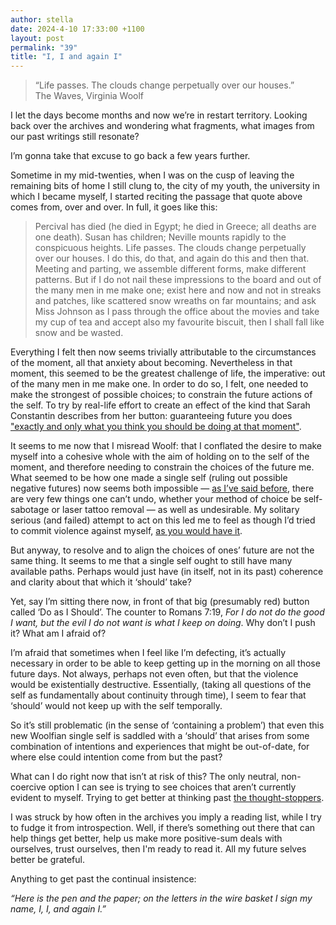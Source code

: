 ```yaml
---
author: stella
date: 2024-4-10 17:33:00 +1100
layout: post
permalink: "39"
title: "I, I and again I"
---
```


> “Life passes. The clouds change perpetually over our houses.”  
> The Waves, Virginia Woolf

I let the days become months and now we’re in restart territory. Looking back over the archives and wondering what fragments, what images from our past writings still resonate?

I’m gonna take that excuse to go back a few years further. 

Sometime in my mid-twenties, when I was on the cusp of leaving the remaining bits of home I still clung to, the city of my youth, the university in which I became myself, I started reciting the passage that quote above comes from, over and over. In full, it goes like this:  

> Percival has died (he died in Egypt; he died in Greece; all deaths are one death). Susan has children; Neville mounts rapidly to the conspicuous heights. Life passes. The clouds change perpetually over our houses. I do this, do that, and again do this and then that. Meeting and parting, we assemble different forms, make different patterns. But if I do not nail these impressions to the board and out of the many men in me make one; exist here and now and not in streaks and patches, like scattered snow wreaths on far mountains; and ask Miss Johnson as I pass through the office about the movies and take my cup of tea and accept also my favourite biscuit, then I shall fall like snow and be wasted.

Everything I felt then now seems trivially attributable to the circumstances of the moment, all that anxiety about becoming. Nevertheless in that moment, this seemed to be the greatest challenge of life, the imperative: out of the many men in me make one. In order to do so, I felt, one needed to make the strongest of possible choices; to constrain the future actions of the self. To try by real-life effort to create an effect of the kind that Sarah Constantin describes from her button: guaranteeing future you does ["exactly and only what you think you should be doing at that moment"](https://angst.blog/38). 

It seems to me now that I misread Woolf: that I conflated the desire to make myself into a cohesive whole with the aim of holding on to the self of the moment, and therefore needing to constrain the choices of the future me. What seemed to be how one made a single self (ruling out possible negative futures) now seems both impossible — [as I’ve said before](https://angst.blog/35), there are very few things one can’t undo, whether your method of choice be self-sabotage or laser tattoo removal — as well as undesirable. My solitary serious (and failed) attempt to act on this led me to feel as though I’d tried to commit violence against myself, [as you would have it](https://angst.blog/38).

But anyway, to resolve and to align the choices of ones’ future are not the same thing. It seems to me that a single self ought to still have many available paths. Perhaps would just have (in itself, not in its past) coherence and clarity about that which it ‘should’ take? 

Yet, say I’m sitting there now, in front of that big (presumably red) button called ‘Do as I Should’. The counter to Romans 7:19, *For I do not do the good I want, but the evil I do not want is what I keep on doing*. Why don’t I push it? What am I afraid of? 

I’m afraid that sometimes when I feel like I’m defecting, it’s actually necessary in order to be able to keep getting up in the morning on all those future days. Not always, perhaps not even often, but that the violence would be existentially destructive. Essentially, (taking all questions of the self as fundamentally about continuity through time), I seem to fear that ‘should’ would not keep up with the self temporally. 

So it’s still problematic (in the sense of ‘containing a problem’) that even this new Woolfian single self is saddled with a ‘should’ that arises from some combination of intentions and experiences that might be out-of-date, for where else could intention come from but the past? 

What can I do right now that isn’t at risk of this? The only neutral, non-coercive option I can see is trying to see choices that aren’t currently evident to myself. Trying to get better at thinking past [the thought-stoppers](https://angst.blog/26).

I was struck by how often in the archives you imply a reading list, while I try to fudge it from introspection. Well, if there’s something out there that can help things get better, help us make more positive-sum deals with ourselves, trust ourselves, then I'm ready to read it. All my future selves better be grateful. 

Anything to get past the continual insistence: 

*“Here is the pen and the paper; on the letters in the wire basket I sign my name, I, I, and again I.”*
